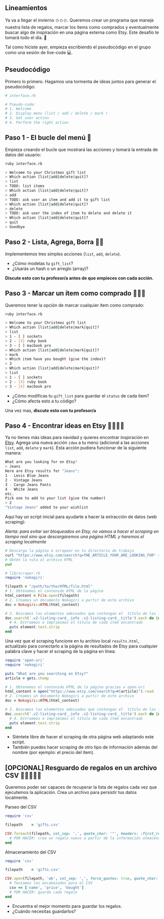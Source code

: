 ## Lineamientos

Ya va a llegar el invierno ⛄⛄⛄. Queremos crear un programa que maneje nuestra lista de regalos, marcar los ítems como comprados y eventualmente buscar algo de inspiración en una página externa como Etsy. Este desafío te tomará todo el día. 🎁

Tal como hiciste ayer, empieza escribiendo el pseudocódigo en el grupo como una sesión de live-code 💻.

## Pseudocódigo

Primero lo primero. Hagamos una tormenta de ideas juntos para generar el pseudocódigo:

```ruby
# interface.rb

# Pseudo-code:
# 1. Welcome
# 2. Display menu (list / add / delete / mark )
# 3. Get user action
# 4. Perform the right action
```

## Paso 1 - El bucle del menú  🎁

Empieza creando el bucle que mostrará las acciones y tomará la entrada de datos del usuario:

```bash
ruby interface.rb

> Welcome to your Christmas gift list
> Which action [list|add|delete|quit]?
> list
> TODO: list items
> Which action [list|add|delete|quit]?
> add
> TODO: ask user an item and add it to gift list
> Which action [list|add|delete|quit]?
> delete
> TODO: ask user the index of item to delete and delete it
> Which action [list|add|delete|quit]?
> quit
> Goodbye
```

## Paso 2 - Lista, Agrega, Borra 🎁🎁

Implementemos tres simples acciones (`list`, `add`, `delete`).

- ¿Cómo modelas tu `gift_list`?
- ¿Usarás un hash o un arreglo (array)?

**Discute esto con tu profesor/a antes de que empieces con cada acción.**

## Paso 3 - Marcar un ítem como comprado  🎁🎁🎁

Queremos tener la opción de marcar cualquier ítem como comprado:


```bash
ruby interface.rb

> Welcome to your Christmas gift list
> Which action [list|add|delete|mark|quit]?
> list
> 1 - [ ] sockets
> 2 - [X] ruby book
> 3 - [ ] macbook pro
> Which action [list|add|delete|mark|quit]?
> mark
> Which item have you bought (give the index)?
> 3
> Which action [list|add|delete|mark|quit]?
> list
> 1 - [ ] sockets
> 2 - [X] ruby book
> 3 - [X] macbook pro
```

- ¿Cómo modificas tu `gift_list` para guardar el `status` de cada ítem?
- ¿Cómo afecta esto a tu código?

Una vez mas, **discute esto con tu profesor/a**

## Paso 4 - Encontrar ideas en Etsy 🎁🎁🎁🎁

Ya no tienes más ideas para navidad y quieres encontrar inspiración en [Etsy](https://www.etsy.com). Agrega una nueva acción `idea` a tu menú (adicional a las acciones `list`, `add`, `delete` y `mark`). Esta acción pudiera funcionar de la siguiente manera:

```bash
What are you looking for on Etsy?
> Jeans
Here are Etsy results for "Jeans":
1 - Levis Blue Jeans
2 - Vintage Jeans
3 - Cargo Jeans Pants
4 - White Jeans
etc.
Pick one to add to your list (give the number)
> 2
"Vintage Jeans" added to your wishlist
```
Aquí hay un script inicial para ayudarte a hacer la extracción de datos (web scraping):

_Alerta: para evitar ser bloqueados en Etsy, no vamos a hacer el scraping en tiempo real sino que descargaremos una página HTML y haremos el scraping localmente_

```bash
# Descarga la página a scrapear en tu directorio de trabajo
curl "https://www.etsy.com/search?q=THE_ARTICLE_YOUR_ARE_LOOKING_FOR" > results.html
# Obtén la ruta al archivo HTML
pwd
```
```ruby
# lib/scraper.rb
require 'nokogiri'

filepath = "/path/to/the/HTML/file.html"
# 1. Obtenemos el contenido HTML de la página
html_content = File.open(filepath)
# 2. Creamos un documento Nokogiri a partir de este archivo
doc = Nokogiri::HTML(html_content)

# 3. Buscamos los elementos adecuados que contengan el  título de los ítems en nuestro documento HTML
doc.search('.v2-listing-card__info .v2-listing-card__title').each do |element|
  # 4. Extraemos e imprimimos el título de cada ítem encontrado
  puts element.text.strip
end
```

Una vez que el scraping funcione en tu archivo local  `results.html`, actualízalo para conectarlo a la página de resultados de Etsy para cualquier palabra clave y hacer el scraping de la página en línea:

```ruby
require 'open-uri'
require 'nokogiri'

puts "What are you searching on Etsy?"
article = gets.chomp

# 1. Obtenemos el contenido HTML de la página gracias a open-uri
html_content = open("https://www.etsy.com/search?q=#{article}").read
# 2. Creamos un documento Nokogiri a partir de este archivo
doc = Nokogiri::HTML(html_content)

# 3. Buscamos los elementos adecuados que contengan el  título de los ítems en nuestro documento HTML
doc.search('.v2-listing-card__info .v2-listing-card__title').each do |element|
  # 4. Extraemos e imprimimos el título de cada ítem encontrado
  puts element.text.strip
end
```

- Siéntete libre de hacer el scraping de otra página web adaptando este script.
- También puedes hacer scraping de otro tipo de información además del nombre (por ejemplo: el precio del ítem).

## [OPCIONAL] Resguardo de regalos en un archivo CSV 🎁🎁🎁🎁🎁
Queremos poder ser capaces de recuperar la lista de regalos cada vez que ejecutemos la aplicación.
Crea un archivo para persistir tus datos localmente.

Parseo del CSV

```ruby
require 'csv'

filepath    = 'gifts.csv'

CSV.foreach(filepath, col_sep: ',', quote_char: '"', headers: :first_row) do |row|
  # POR HACER: crea un regalo nuevo a partir de la información almacenada en cada fila
end
```

Almacenamiento del CSV

```ruby
require 'csv'

filepath    = 'gifts.csv'

CSV.open(filepath, 'wb', col_sep: ',', force_quotes: true, quote_char: '"') do |csv|
  # Teníamos los encabezados para el CSV
  csv << ['name', 'price', 'bought']
  # POR HACER: guarda cada regalo
end
```

- Encuentra el mejor momento para guardar los regalos.
- ¿Cuándo necesitas guardarlos?
